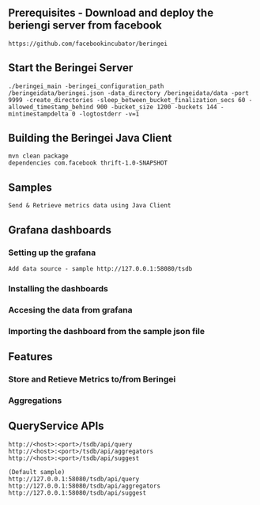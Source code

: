 ## Prerequisites - Download and deploy the beriengi server from facebook
	https://github.com/facebookincubator/beringei

## Start the Beringei Server
	./beringei_main -beringei_configuration_path /beringeidata/beringei.json -data_directory /beringeidata/data -port 9999 -create_directories -sleep_between_bucket_finalization_secs 60 -allowed_timestamp_behind 900 -bucket_size 1200 -buckets 144 -mintimestampdelta 0 -logtostderr -v=1

## Building the Beringei Java Client
	mvn clean package
	dependencies com.facebook thrift-1.0-SNAPSHOT

## Samples
    Send & Retrieve metrics data using Java Client

## Grafana dashboards
### Setting up the grafana
	Add data source - sample http://127.0.0.1:58080/tsdb
### Installing the dashboards
### Accesing the data from grafana
### Importing the dashboard from the sample json file

## Features
###	Store and Retieve Metrics to/from Beringei
###	Aggregations

## QueryService APIs
	http://<host>:<port>/tsdb/api/query
	http://<host>:<port>/tsdb/api/aggregators
	http://<host>:<port>/tsdb/api/suggest
	
	(Default sample)	
	http://127.0.0.1:58080/tsdb/api/query
	http://127.0.0.1:58080/tsdb/api/aggregators
	http://127.0.0.1:58080/tsdb/api/suggest

